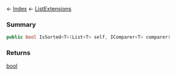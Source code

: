← [Index](Api-Index) ← [ListExtensions](System.Collections.Generic.ListExtensions)

### Summary

```csharp
public bool IsSorted<T>(List<T> self, IComparer<T> comparer)
```

### Returns

[bool](System.Boolean)

